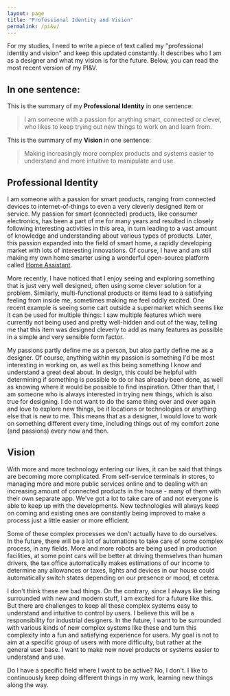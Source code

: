 ```yaml
---
layout: page
title: "Professional Identity and Vision"
permalink: /pi&v/
---
```


For my studies, I need to write a piece of text called my "professional identity and vision" and keep this updated constantly. It describes who I am as a designer and what my vision is for the future. Below, you can read the most recent version of my PI&V.

## In one sentence:
This is the summary of my **Professional Identity** in one sentence:
> I am someone with a passion for anything smart, connected or clever, who likes to keep trying out new things to work on and learn from.

This is the summary of my **Vision** in one sentence:
> Making increasingly more complex products and systems easier to understand and more intuitive to manipulate and use.

## Professional Identity
I am someone with a passion for smart products, ranging from connected devices to internet-of-things to even a very cleverly designed item or service. My passion for smart (connected) products, like consumer electronics, has been a part of me for many years and resulted in closely following interesting activities in this area, in turn leading to a vast amount of knowledge and understanding about various types of products. Later, this passion expanded into the field of smart home, a rapidly developing market with lots of interesting innovations. Of course, I have and am still making my own home smarter using a wonderful open-source platform called [Home Assistant](https://www.home-assistant.io). 

More recently, I have noticed that I enjoy seeing and exploring something that is just very well designed, often using some clever solution for a problem. Similarly, multi-functional products or items lead to a satisfying feeling from inside me, sometimes making me feel oddly excited. One recent example is seeing some cart outside a supermarket which seems like it can be used for multiple things: I saw multiple features which were currently not being used and pretty well-hidden and out of the way, telling me that this item was designed cleverly to add as many features as possible in a simple and very sensible form factor. 

My passions partly define me as a person, but also partly define me as a designer. Of course, anything within my passion is something I'd be most interesting in working on, as well as this being something I know and understand a great deal about. In design, this could be helpful with determining if something is possible to do or has already been done, as well as knowing where it would be possible to find inspiration. Other than that, I am someone who is always interested in trying new things, which is also true for designing. I do not want to do the same thing over and over again and love to explore new things, be it locations or technologies or anything else that is new to me. This means that as a designer, I would love to work on something different every time, including things out of my comfort zone (and passions) every now and then.

## Vision
With more and more technology entering our lives, it can be said that things are becoming more complicated. From self-service terminals in stores, to managing more and more public services online and to dealing with an increasing amount of connected products in the house - many of them with their own separate app. We've got a lot to take care of and not everyone is able to keep up with the developments. New technologies will always keep on coming and existing ones are constantly being improved to make a process just a little easier or more efficient. 

Some of these complex processes we don't actually have to do ourselves. In the future, there will be a lot of automations to take care of some complex process, in any fields. More and more robots are being used in production facilities, at some point cars will be better at driving themselves than human drivers, the tax office automatically makes estimations of our income to determine any allowances or taxes, lights and devices in our house could automatically switch states depending on our presence or mood, et cetera. 

I don't think these are bad things. On the contrary, since I always like being surrounded with new and modern stuff, I am excited for a future like this. But there are challenges to keep all these complex systems easy to understand and intuitive to control by users. I believe this will be a responsibility for industrial designers. In the future, I want to be surrounded with various kinds of new complex systems like these and turn this complexity into a fun and satisfying experience for users. My goal is not to aim at a specific group of users with more difficulty, but rather at the general user base. I want to make new novel products or systems easier to understand and use. 

Do I have a specific field where I want to be active? No, I don't. I like to continuously keep doing different things in my work, learning new things along the way.